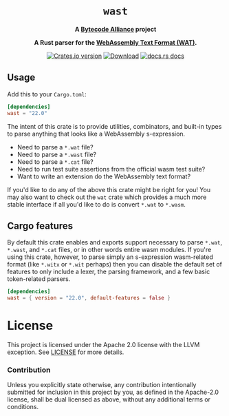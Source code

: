 <div align="center">
  <h1><code>wast</code></h1>

<strong>A <a href="https://bytecodealliance.org/">Bytecode Alliance</a> project</strong>

  <p>
    <strong>A Rust parser for the <a href="https://webassembly.github.io/spec/core/text/index.html">WebAssembly Text Format (WAT)</a>.</strong>
  </p>

  <p>
    <a href="https://crates.io/crates/wast"><img src="https://img.shields.io/crates/v/wast.svg?style=flat-square" alt="Crates.io version" /></a>
    <a href="https://crates.io/crates/wast"><img src="https://img.shields.io/crates/d/wast.svg?style=flat-square" alt="Download" /></a>
    <a href="https://docs.rs/wast/"><img src="https://img.shields.io/badge/docs-latest-blue.svg?style=flat-square" alt="docs.rs docs" /></a>
  </p>
</div>


## Usage

Add this to your `Cargo.toml`:

```toml
[dependencies]
wast = "22.0"
```

The intent of this crate is to provide utilities, combinators, and built-in
types to parse anything that looks like a WebAssembly s-expression.

* Need to parse a `*.wat` file?
* Need to parse a `*.wast` file?
* Need to parse a `*.cat` file?
* Need to run test suite assertions from the official wasm test suite?
* Want to write an extension do the WebAssembly text format?

If you'd like to do any of the above this crate might be right for you! You may
also want to check out the `wat` crate which provides a much more stable
interface if all you'd like to do is convert `*.wat` to `*.wasm`.

## Cargo features

By default this crate enables and exports support necessary to parse `*.wat`,
`*.wast`, and `*.cat` files, or in other words entire wasm modules. If you're
using this crate, however, to parse simply an s-expression wasm-related format
(like `*.witx` or `*.wit` perhaps) then you can disable the default set of
features to only include a lexer, the parsing framework, and a few basic
token-related parsers.

```toml
[dependencies]
wast = { version = "22.0", default-features = false }
```

# License

This project is licensed under the Apache 2.0 license with the LLVM exception.
See [LICENSE](LICENSE) for more details.

### Contribution

Unless you explicitly state otherwise, any contribution intentionally submitted
for inclusion in this project by you, as defined in the Apache-2.0 license,
shall be dual licensed as above, without any additional terms or conditions.
